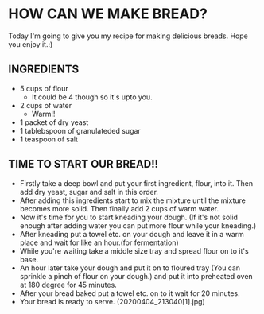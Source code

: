 # HOW CAN WE MAKE BREAD?
Today I'm going to give you my recipe for making delicious breads. Hope you enjoy it.:)
## INGREDIENTS
* 5 cups of flour
   * It could be 4 though so it's upto you.
* 2 cups of water
   * Warm!!
* 1 packet of dry yeast 
* 1 tablebspoon of granulateded sugar
* 1 teaspoon of salt
## TIME TO START OUR BREAD!!
* Firstly take a deep bowl and put your first ingredient, flour, into it. Then add dry yeast, sugar and salt in this order.
* After adding this ingredients start to mix the mixture until the mixture becomes more solid. Then finally add 2 cups of warm water.
* Now it's time for you to start kneading your dough. (If it's not solid enough after adding water you can put more flour while your kneading.)
* After kneading put a towel etc. on your dough and leave it in a warm place and wait for like an hour.(for fermentation)
* While you're waiting take a middle size tray and spread flour on to it's base.
* An hour later take your dough and put it on to floured tray (You can sprinkle a pinch of flour on your dough.) and put it into preheated oven at 180 degree for 45 minutes.
* After your bread baked put a towel etc. on to it wait for 20 minutes.
* Your bread is ready to serve.
(20200404_213040[1].jpg)






